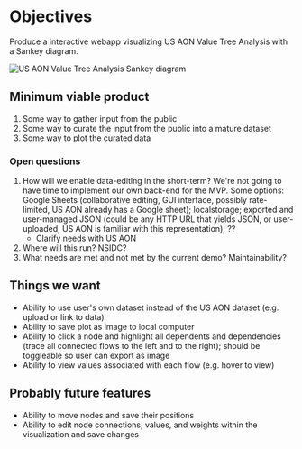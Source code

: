 # Objectives

Produce a interactive webapp visualizing US AON Value Tree Analysis with a Sankey
diagram.

![US AON Value Tree Analysis Sankey
diagram](https://legacyaoos2.wpengine.com/wp-content/uploads/2021/01/VTA-example.jpg)


## Minimum viable product

1. Some way to gather input from the public
1. Some way to curate the input from the public into a mature dataset
1. Some way to plot the curated data


### Open questions

1. How will we enable data-editing in the short-term? We're not going to have time to
   implement our own back-end for the MVP. Some options: Google Sheets (collaborative
   editing, GUI interface, possibly rate-limited, US AON already has a Google sheet);
   localstorage; exported and user-managed JSON (could be any HTTP URL that yields JSON,
   or user-uploaded, US AON is familiar with this representation); ??
   * Clarify needs with US AON 
1. Where will this run? NSIDC?
1. What needs are met and not met by the current demo? Maintainability?


## Things we want

* Ability to use user's own dataset instead of the US AON dataset (e.g. upload or link
  to data)
* Ability to save plot as image to local computer
* Ability to click a node and highlight all dependents and dependencies (trace all
  connected flows to the left and to the right); should be toggleable so user can export
  as image
* Ability to view values associated with each flow (e.g. hover to view)


## Probably future features

* Ability to move nodes and save their positions
* Ability to edit node connections, values, and weights within the visualization and
  save changes
